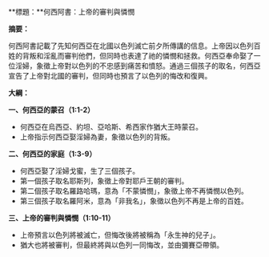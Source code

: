 **標題：**何西阿書：上帝的審判與憐憫

**摘要：**

何西阿書記載了先知何西亞在北國以色列滅亡前夕所傳講的信息。上帝因以色列百姓的背叛和淫亂而審判他們，但同時也表達了祂的憐憫和拯救。何西亞奉命娶了一位淫婦，象徵上帝對以色列的不忠感到痛苦和憤怒。通過三個孩子的取名，何西亞宣告了上帝對北國的審判，但同時也預言了以色列的悔改和復興。

**大綱：**

**一、何西亞的蒙召（1:1-2）**
* 何西亞在烏西亞、約坦、亞哈斯、希西家作猶大王時蒙召。
* 上帝指示何西亞娶淫婦為妻，象徵以色列的背叛。

**二、何西亞的家庭（1:3-9）**
* 何西亞娶了淫婦戈蜜，生了三個孩子。
* 第一個孩子取名耶斯列，象徵上帝對耶戶王朝的審判。
* 第二個孩子取名羅路哈瑪，意為「不蒙憐憫」，象徵上帝不再憐憫以色列。
* 第三個孩子取名羅阿米，意為「非我名」，象徵以色列不再是上帝的百姓。

**三、上帝的審判與憐憫（1:10-11）**
* 上帝預言以色列將被滅亡，但悔改後將被稱為「永生神的兒子」。
* 猶大也將被審判，但最終將與以色列一同悔改，並由彌賽亞帶領。